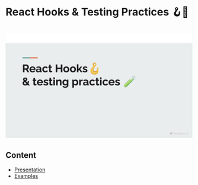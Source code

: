 # React Hooks & Testing Practices 🪝🧪

## ![](./presentation/intro.png)

## Content

- [Presentation](./presentation)
- [Examples](./src)
